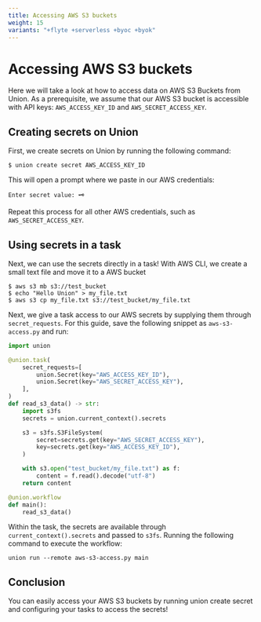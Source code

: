 ```yaml
---
title: Accessing AWS S3 buckets
weight: 15
variants: "+flyte +serverless +byoc +byok"
---
```


# Accessing AWS S3 buckets

Here we will take a look at how to access data on AWS S3 Buckets from Union.
As a prerequisite, we assume that our AWS S3 bucket is accessible with API keys: `AWS_ACCESS_KEY_ID` and `AWS_SECRET_ACCESS_KEY`.

## Creating secrets on Union

First, we create secrets on Union by running the following command:

```shell
$ union create secret AWS_ACCESS_KEY_ID
```

This will open a prompt where we paste in our AWS credentials:

```shell
Enter secret value: 🗝️
```

Repeat this process for all other AWS credentials, such as `AWS_SECRET_ACCESS_KEY`.

## Using secrets in a task

Next, we can use the secrets directly in a task! With AWS CLI, we create a small text file and move it to a AWS bucket

```shell
$ aws s3 mb s3://test_bucket
$ echo "Hello Union" > my_file.txt
$ aws s3 cp my_file.txt s3://test_bucket/my_file.txt
```

Next, we give a task access to our AWS secrets by supplying them through `secret_requests`. For this guide, save the following snippet as `aws-s3-access.py` and run:

```python
import union

@union.task(
    secret_requests=[
        union.Secret(key="AWS_ACCESS_KEY_ID"),
        union.Secret(key="AWS_SECRET_ACCESS_KEY"),
    ],
)
def read_s3_data() -> str:
    import s3fs
    secrets = union.current_context().secrets

    s3 = s3fs.S3FileSystem(
        secret=secrets.get(key="AWS_SECRET_ACCESS_KEY"),
        key=secrets.get(key="AWS_ACCESS_KEY_ID"),
    )

    with s3.open("test_bucket/my_file.txt") as f:
        content = f.read().decode("utf-8")
    return content

@union.workflow
def main():
    read_s3_data()
```

Within the task, the secrets are available through `current_context().secrets` and passed to `s3fs`. Running the following command to execute the workflow:

```shell
union run --remote aws-s3-access.py main
```

## Conclusion

You can easily access your AWS S3 buckets by running union create secret and configuring your tasks to access the secrets!
